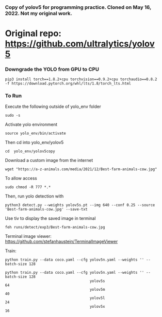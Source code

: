 ### Copy of yolov5 for programming practice. Cloned on May 16, 2022. Not my original work.

# Original repo: https://github.com/ultralytics/yolov5

### Downgrade the YOLO from GPU to CPU

```
pip3 install torch==1.8.2+cpu torchvision==0.9.2+cpu torchaudio==0.8.2 -f https://download.pytorch.org/whl/lts/1.8/torch_lts.html
```

### To Run

Execute the following outside of yolo_env folder

```
sudo -s
```

Activate yolo environment

```
source yolo_env/bin/activate
```

Then cd into yolo_env/yolov5

```
cd  yolo_env/yolov5copy
```

Download a custom image from the internet 

```
wget "https://a-z-animals.com/media/2021/12/Best-farm-animals-cow.jpg"
```

To allow access

```
sudo chmod -R 777 *.*
```

Then, run yolo detection with

```
python3 detect.py --weights yolov5s.pt --img 640 --conf 0.25 --source 'Best-farm-animals-cow.jpg' --save-txt
```
 
Use tiv to display the saved image in terminal

```
feh runs/detect/exp3/Best-farm-animals-cow.jpg
```
Terminal image viewer: https://github.com/stefanhaustein/TerminalImageViewer

Train:
```
python train.py --data coco.yaml --cfg yolov5n.yaml --weights '' --batch-size 128
```
```
python train.py --data coco.yaml --cfg yolov5n.yaml --weights '' --batch-size 128
                                       yolov5s                                64
                                       yolov5m                                40
                                       yolov5l                                24
                                       yolov5x                                16
```


